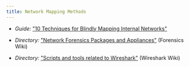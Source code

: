 ```yaml
---
title: Network Mapping Methods
---
```


  * *Guide:* ["10 Techniques for Blindly Mapping Internal Networks"](https://www.netspi.com/blog/entryid/135/10-techniques-for-blindly-mapping-internal-networks)

  * *Directory:* ["Network Forensics Packages and Appliances"](http://www.forensicswiki.org/wiki/Tools:Network_Forensics) (Forensics Wiki)

  * *Directory:* ["Scripts and tools related to Wireshark"](http://wiki.wireshark.org/Tools) (Wireshark Wiki)
